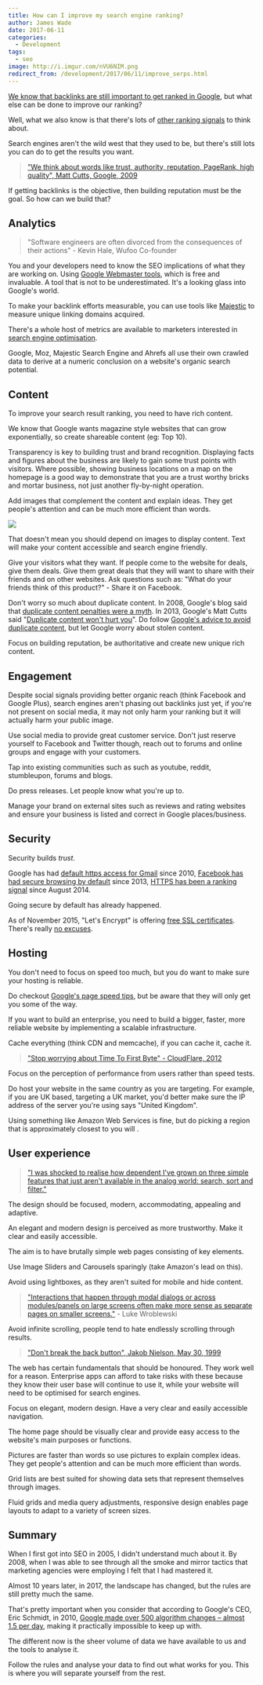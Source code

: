 ```yaml
---
title: How can I improve my search engine ranking?
author: James Wade
date: 2017-06-11
categories:
  - Development
tags:
  - seo
image: http://i.imgur.com/nVU6NIM.png
redirect_from: /development/2017/06/11/improve_serps.html
---
```


[We know that backlinks are still important to get ranked in Google](/internet/development/2017/05/30/have-backlinks-become-irrelevant.html), but what else can be done to improve our ranking?

Well, what we also know is that there's lots of [other ranking signals](https://moz.com/blog/the-myth-of-googles-200-ranking-factors) to think about.

Search engines aren't the wild west that they used to be, but there's still lots you can do to get the results you want.

> ["We think about words like trust, authority, reputation, PageRank, high quality", Matt Cutts, Google, 2009](https://youtu.be/LMfWPWUh5uU)

If getting backlinks is the objective, then building reputation must be the goal. So how can we build that?

<!--more-->

## Analytics

> "Software engineers are often divorced from the consequences of their actions" - Kevin Hale, Wufoo Co-founder

You and your developers need to know the SEO implications of what they are working on. Using [Google Webmaster tools](https://www.google.com/webmasters/tools/), which is free and invaluable. A tool that is not to be underestimated. It's a looking glass into Google's world.

To make your backlink efforts measurable, you can use tools like [Majestic](https://en.wikipedia.org/wiki/Majestic_Search_Engine) to measure unique linking domains acquired.

There's a whole host of metrics are available to marketers interested in [search engine optimisation](https://en.wikipedia.org/wiki/Search_engine_optimization_metrics).

Google, Moz, Majestic Search Engine and Ahrefs all use their own crawled data to derive at a numeric conclusion on a website's organic search potential.

## Content

To improve your search result ranking, you need to have rich content.

We know that Google wants magazine style websites that can grow exponentially, so create shareable content (eg: Top 10).

Transparency is key to building trust and brand recognition. Displaying facts and figures about the business are likely to gain some trust points with visitors. Where possible, showing business locations on a map on the homepage is a good way to demonstrate that you are a trust worthy bricks and mortar business, not just another fly-by-night operation.

Add images that complement the content and explain ideas. They get people's attention and can be much more efficient than words.

![](http://i.imgur.com/nVU6NIM.png)

That doesn't mean you should depend on images to display content. Text will make your content accessible and search engine friendly.

Give your visitors what they want. If people come to the website for deals, give them deals. Give them great deals that they will want to share with their friends and on other websites. Ask questions such as: "What do your friends think of this product?" - Share it on Facebook.

Don't worry so much about duplicate content. In 2008, Google's blog said that [duplicate content penalties were a myth](https://webmasters.googleblog.com/2008/09/demystifying-duplicate-content-penalty.html). In 2013, Google's Matt Cutts said "[Duplicate content won't hurt you](https://youtu.be/Vi-wkEeOKxM)". Do follow [Google's advice to avoid duplicate content](https://support.google.com/webmasters/answer/66359?hl=en), but let Google worry about stolen content.

Focus on building reputation, be authoritative and create new unique rich content.

## Engagement

Despite social signals providing better organic reach (think Facebook and Google Plus), search engines aren't phasing out backlinks just yet, if you're not present on social media, it may not only harm your ranking but it will actually harm your public image.

Use social media to provide great customer service. Don't just reserve yourself to Facebook and Twitter though, reach out to forums and online groups and engage with your customers.

Tap into existing communities such as such as youtube, reddit, stumbleupon, forums and blogs.

Do press releases. Let people know what you're up to.

Manage your brand on external sites such as reviews and rating websites and ensure your business is listed and correct in Google places/business.

## Security

Security builds *trust*.

Google has had [default https access for Gmail](https://gmail.googleblog.com/2010/01/default-https-access-for-gmail.html) since 2010, [Facebook has had secure browsing by default](https://www.facebook.com/notes/facebook-engineering/secure-browsing-by-default/10151590414803920/) since 2013, [HTTPS has been a ranking signal](https://webmasters.googleblog.com/2014/08/https-as-ranking-signal.html) since August 2014.

Going secure by default has already happened.

As of November 2015, "Let's Encrypt" is offering [free SSL certificates](https://letsencrypt.org/). There's really [no excuses](https://blog.cloudflare.com/secure-and-fast-github-pages-with-cloudflare/).

## Hosting

You don't need to focus on speed too much, but you do want to make sure your hosting is reliable.

Do checkout [Google's page speed tips](https://developers.google.com/speed/docs/insights/rules), but be aware that they will only get you some of the way.

If you want to build an enterprise, you need to build a bigger, faster, more reliable website by implementing a scalable infrastructure.

Cache everything (think CDN and memcache), if you can cache it, cache it.

> ["Stop worrying about Time To First Byte" - CloudFlare, 2012](https://blog.cloudflare.com/ttfb-time-to-first-byte-considered-meaningles/)

Focus on the perception of performance from users rather than speed tests.

Do host your website in the same country as you are targeting. For example, if you are UK based, targeting a UK market, you'd better make sure the IP address of the server you're using says "United Kingdom".

Using something like Amazon Web Services is fine, but do picking a region that is approximately closest to you will .

## User experience

> ["I was shocked to realise how dependent I've grown on three simple features that just aren't available in the analog world: search, sort and filter."](https://www.smashingmagazine.com/2012/04/ui-patterns-for-mobile-apps-search-sort-filter/)

The design should be focused, modern, accommodating, appealing and adaptive.

An elegant and modern design is perceived as more trustworthy. Make it clear and easily accessible.

The aim is to have brutally simple web pages consisting of key elements.

Use Image Sliders and Carousels sparingly (take Amazon's lead on this).

Avoid using lightboxes, as they aren't suited for mobile and hide content.

> ["Interactions that happen through modal dialogs or across modules/panels on large screens often make more sense as separate pages on smaller screens."](http://bradfrost.com/blog/post/conditional-lightbox/) - Luke Wroblewski

Avoid infinite scrolling, people tend to hate endlessly scrolling through results.

> ["Don't break the back button", Jakob Nielson, May 30, 1999](https://www.nngroup.com/articles/the-top-ten-web-design-mistakes-of-1999/)

The web has certain fundamentals that should be honoured. They work well for a reason. Enterprise apps can afford to take risks with these because they know their user base will continue to use it, while your website will need to be optimised for search engines.

Focus on elegant, modern design. Have a very clear and easily accessible navigation.

The home page should be visually clear and provide easy access to the website's main purposes or functions.

Pictures are faster than words so use pictures to explain complex ideas. They get people's attention and can be much more efficient than words.

Grid lists are best suited for showing data sets that represent themselves through images.

Fluid grids and media query adjustments, responsive design enables page layouts to adapt to a variety of screen sizes.

## Summary

When I first got into SEO in 2005, I didn't understand much about it. By 2008, when I was able to see through all the smoke and mirror tactics that marketing agencies were employing I felt that I had mastered it.

Almost 10 years later, in 2017, the landscape has changed, but the rules are still pretty much the same.

That's pretty important when you consider that according to Google's CEO, Eric Schmidt, in 2010, [Google made over 500 algorithm changes – almost 1.5 per day](http://searchengineland.com/13000-precision-evaluations-schmidts-testimony-reveals-how-google-tests-algorithm-changes-93740), making it practically impossible to keep up with.

The different now is the sheer volume of data we have available to us and the tools to analyse it.

Follow the rules and analyse your data to find out what works for you. This is where you will separate yourself from the rest.